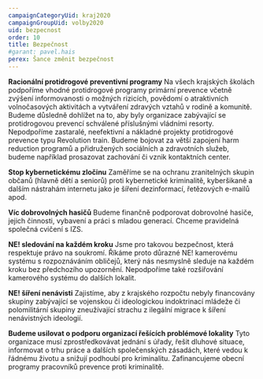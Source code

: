 ```yaml
---
campaignCategoryUid: kraj2020
campaignGroupUid: volby2020
uid: bezpecnost
order: 10
title: Bezpečnost
#garant: pavel.hais
perex: Šance změnit bezpečnost
---
```


**Racionální protidrogové preventivní programy**
Na všech krajských školách podpoříme vhodné protidrogové programy primární prevence včetně zvýšení informovanosti o možných rizicích, povědomí o atraktivních volnočasových aktivitách a vytváření zdravých vztahů v rodině a komunitě. Budeme důsledně dohlížet na to, aby byly organizace zabývající se protidrogovou prevencí schválené příslušnými vládními resorty. Nepodpoříme zastaralé, neefektivní a nákladné projekty protidrogové prevence typu Revolution train. Budeme bojovat za větší zapojení harm reduction programů a přidružených sociálních a zdravotních služeb, budeme například prosazovat zachování či vznik kontaktních center.

**Stop kybernetickému zločinu**
Zaměříme se na ochranu zranitelných skupin občanů (hlavně dětí a seniorů) proti kybernetické kriminalitě, kyberšikaně a dalším nástrahám internetu jako je šíření dezinformací, řetězových e-mailů apod. 


**Víc dobrovolných hasičů**
Budeme finančně podporovat dobrovolné hasiče, jejich činnosti, vybavení a práci s mladou generací. Chceme pravidelná společná cvičení s IZS.


**NE! sledování na každém kroku**
Jsme pro takovou bezpečnost, která respektuje právo na soukromí. Říkáme proto důrazné NE! kamerovému systému s rozpoznáváním obličejů, který nás nesmyslně sleduje na každém kroku bez předchozího upozornění. Nepodpoříme také rozšiřování kamerového systému do dalších lokalit. 


**NE! šíření nenávisti**
Zajistíme, aby z krajského rozpočtu nebyly financovány skupiny zabývající se vojenskou či ideologickou indoktrinací mládeže či polomilitární skupiny zneužívající strachu z ilegální migrace k šíření nenávistných ideologií. 


**Budeme usilovat o podporu organizací řešících problémové lokality**
Tyto organizace musí zprostředkovávat jednání s úřady, řešit dluhové situace, informovat o trhu práce a dalších společenských zásadách, které vedou k řádnému životu a snižují podhoubí pro kriminalitu. Zafinancujeme obecní programy pracovníků prevence proti kriminalitě. 
